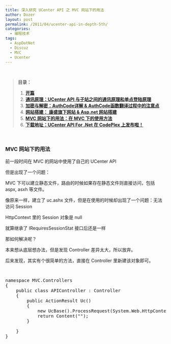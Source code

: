 ```yaml
---
title: 深入研究 UCenter API 之 MVC 网站下的用法
author: Dozer
layout: post
permalink: /2011/04/ucenter-api-in-depth-5th/
categories:
  - 编程技术
tags:
  - AspDotNet
  - Discuz
  - MVC
  - Ucenter
---
```

<div>
  <strong><br /> </strong>
</div>

> **目录：**
> 
> 1.  <a href="/2011/01/ucenter-api-in-depth-1st/" target="_blank"><strong>开篇</strong></a>
> 2.  <a href="/2011/01/ucenter-api-in-depth-2nd/" target="_blank"><strong>通讯原理：UCenter API 与子站之间的通讯原理和单点登陆原理</strong></a>
> 3.  <a href="/2011/01/ucenter-api-in-depth-3rd/" target="_blank"><strong>加密与解密：AuthCode详解 & AuthCode函数翻译过程中的注意点</strong></a>
> 4.  **<a href="/2011/02/ucenter-api-in-depth-4th/" target="_blank">网站搭建： 康盛旗下网站 & Asp.net 网站搭建</a>**
> 5.  **<a href="/2011/04/ucenter-api-in-depth-5th/" target="_blank">MVC 网站下的用法：在 MVC 下的使用方法</a>**
> 6.  **<a href="/2011/05/ucenter-api-for-net-on-codeplex/" target="_blank">下载地址：UCenter API For .Net 在 CodePlex 上发布啦！</a>**

&nbsp;

### MVC 网站下的用法

前一段时间在 MVC 的网站中使用了自己的 UCenter API

但是出现了一个问题：

MVC 下可以建立静态文件，路由的时候如果存在静态文件则直接访问，包括 aspx, asxh 等文件。

像原来一样，建立了 uc.ashx 文件，但是在使用的时候却出现了一个问题：无法访问 Session

HttpContext 里的 Session 对象是 null

就算继承了 IRequiresSessionStat 接口后还是一样

<!--more-->

那如何解决呢？

本来想从底层想办法，但是发现 Controller 差异太大，所以放弃。

后来发现，其实有个很简单的方法，直接在 Controller 里新建该对象即可。

&nbsp;

<pre class="brush:csharp">namespace MVC.Controllers
{
    public class APIController : Controller
    {
        public ActionResult Uc()
        {
            new UcBase().ProcessRequest(System.Web.HttpContext.Current);
            return Content("");
        }

    }
}</pre>
